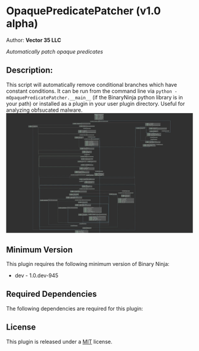 # OpaquePredicatePatcher (v1.0 alpha)
Author: **Vector 35 LLC**

_Automatically patch opaque predicates_

## Description:

This script will automatically remove conditional branches which have constant conditions. It can be run from the command line via `python -mOpaquePredicatePatcher.__main__` (if the BinaryNinja python library is in your path) or installed as a plugin in your user plugin directory. Useful for analyzing obfsucated malware. ![Before and After](opaque_predicate_elimination.gif 'Before and After')

## Minimum Version

This plugin requires the following minimum version of Binary Ninja:

 * dev - 1.0.dev-945


## Required Dependencies

The following dependencies are required for this plugin:



## License

This plugin is released under a [MIT](LICENSE) license.


